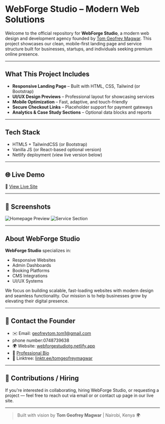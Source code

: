 # WebForge Studio – Modern Web Solutions

Welcome to the official repository for **WebForge Studio**, a modern web design and development agency founded by [Tom Geofrey Magwar](https://medium.com/@geofreytom.3). This project showcases our clean, mobile-first landing page and service structure built for businesses, startups, and individuals seeking premium online presence.

---

## What This Project Includes

-  **Responsive Landing Page** – Built with HTML, CSS, Tailwind (or Bootstrap)
-  **UI/UX Design Previews** – Professional layout for showcasing services
-  **Mobile Optimization** – Fast, adaptive, and touch-friendly
-  **Secure Checkout Links** – Placeholder support for payment gateways
-  **Analytics & Case Study Sections** – Optional data blocks and reports

---

## Tech Stack

- HTML5 + TailwindCSS (or Bootstrap)
- Vanilla JS (or React-based optional version)
- Netlify deployment (view live version below)

---

## 🌐 Live Demo

🔗 [View Live Site](https://webforgestudiotg.netlify.app)

---

## 📸 Screenshots

![Homepage Preview](./screenshots/home.png)
![Service Section](./screenshots/services.png)

---

## About WebForge Studio

**WebForge Studio** specializes in:
- Responsive Websites
- Admin Dashboards
- Booking Platforms
- CMS Integrations
- UI/UX Systems

We focus on building scalable, fast-loading websites with modern design and seamless functionality. Our mission is to help businesses grow by elevating their digital presence.

---

## 📩 Contact the Founder

- ✉️ Email: [geofreytom.tom1@gmail.com](mailto:geofreytom.tom1@gmail.com)
- phone number:0748739638  
- 🌍 Website: [webforgestudiotg.netlify.app](https://webforgestudiotg.netlify.app)  
- 📄 [Professional Bio](https://medium.com/@geofreytom.3/tom-geofrey-magwar-founder-of-webforge-studio-and-digital-solutions-expert-e76786f791ee)
- 🔗 Linktree: [linktr.ee/tomgeofreymagwar](https://linktr.ee/tomgeofreymagwar)
 

---

## 🤝 Contributions / Hiring

If you're interested in collaborating, hiring WebForge Studio, or requesting a project — feel free to reach out via email or or contact up page in our live site.

---

> Built with vision by **Tom Geofrey Magwar** | Nairobi, Kenya 🌍
